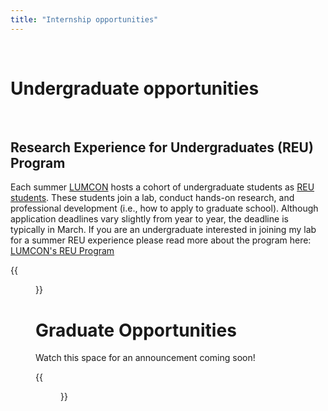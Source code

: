 ```yaml
---
title: "Internship opportunities"
--- 
```


<br>

# Undergraduate opportunities  

<br>

## Research Experience for Undergraduates (REU) Program  

Each summer [LUMCON](https://lumcon.edu/) hosts a cohort of undergraduate students as [REU students](https://www.nsf.gov/crssprgm/reu/). These students join a lab, conduct hands-on research, and professional development (i.e., how to apply to graduate school). Although application deadlines vary slightly from year to year, the deadline is typically in March. If you are an undergraduate interested in joining my lab for a summer REU experience please read more about the program here: [LUMCON's REU Program](https://lumcon.edu/reu/)

{{<figure src="/images/REU_students1.jpg" width="1000" align="float:center">}}

# Graduate Opportunities  

Watch this space for an announcement coming soon!

{{<figure src="/images/LUMCON_fromwater.jpg" width="1000" align="float:center">}}

